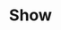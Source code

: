 ---
layout: post
title: Show
category: music

type: soundcloud
embed: <iframe width="100%" height="166" scrolling="no" frameborder="no" src="https://w.soundcloud.com/player/?url=http%3A%2F%2Fapi.soundcloud.com%2Ftracks%2F29005386&amp;color=ff6600&amp;auto_play=false&amp;show_artwork=false"></iframe>
short: First foray into orchestral—turned out a little bit creepy, but nice
link: https://soundcloud.com/danieloaks/show

search_desc: fl, studio, fruity, loops
---